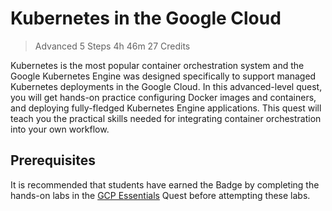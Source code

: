 # Kubernetes in the Google Cloud

> Advanced 5 Steps 4h 46m 27 Credits

Kubernetes is the most popular container orchestration system and the Google Kubernetes Engine was designed specifically to support managed Kubernetes deployments in the Google Cloud. In this advanced-level quest, you will get hands-on practice configuring Docker images and containers, and deploying fully-fledged Kubernetes Engine applications. This quest will teach you the practical skills needed for integrating container orchestration into your own workflow.

## Prerequisites

It is recommended that students have earned the Badge by completing the hands-on labs in the [GCP Essentials](https://google.qwiklabs.com/quests/23) Quest before attempting these labs.
